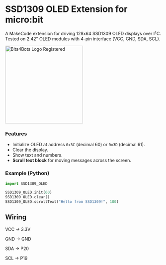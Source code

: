 # SSD1309 OLED Extension for micro:bit

A MakeCode extension for driving 128x64 SSD1309 OLED displays over I²C.  
Tested on 2.42" OLED modules with 4-pin interface (VCC, GND, SDA, SCL).

<img width="250" height="250" alt="Bits4Bots Logo Registered" src="https://github.com/user-attachments/assets/577b4089-4517-49e3-8555-a530e5e59694" />


### Features
- Initialize OLED at address `0x3C` (decimal 60) or `0x3D` (decimal 61).
- Clear the display.
- Show text and numbers.
- **Scroll text block** for moving messages across the screen.

### Example (Python)

```python
import SSD1309_OLED

SSD1309_OLED.init(60)
SSD1309_OLED.clear()
SSD1309_OLED.scrollText("Hello from SSD1309!", 100)
```
## Wiring

VCC → 3.3V

GND → GND

SDA → P20


SCL → P19
